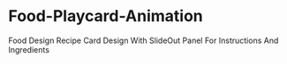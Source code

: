 # Food-Playcard-Animation

Food Design Recipe Card Design With SlideOut Panel For Instructions And Ingredients
